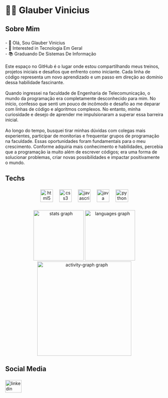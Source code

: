 # 👨‍💻 Glauber Vinicius
<h2 align="left">Sobre Mim</h2>

###

<p align="left">- 👋 Olá, Sou Glauber Vinicius<br>- 👀 Interested in Tecnologia Em Geral<br>- 📚 Graduando De Sistemas De Informação<br><br>Este espaço no GitHub é o lugar onde estou compartilhando meus treinos, projetos iniciais e desafios que enfrento como iniciante. Cada linha de código representa um novo aprendizado e um passo em direção ao domínio dessa habilidade fascinante.<br><br>Quando ingressei na faculdade de Engenharia de Telecomunicação, o mundo da programação era completamente desconhecido para mim. No início, confesso que senti um pouco de incômodo e desafio ao me deparar com linhas de código e algoritmos complexos. No entanto, minha curiosidade e desejo de aprender me impulsionaram a superar essa barreira inicial.<br><br>Ao longo do tempo, busquei tirar minhas dúvidas com colegas mais experientes, participar de monitorias e frequentar grupos de programação na faculdade. Essas oportunidades foram fundamentais para o meu crescimento. Conforme adquiria mais conhecimento e habilidades, percebia que a programação ia muito além de escrever códigos; era uma forma de solucionar problemas, criar novas possibilidades e impactar positivamente o mundo.</p>

###

<h2 align="left">Techs</h2>

###

<div align="center">
  <img src="https://skillicons.dev/icons?i=html" height="40" alt="html5 logo"  />
  <img width="12" />
  <img src="https://skillicons.dev/icons?i=css" height="40" alt="css3 logo"  />
  <img width="12" />
  <img src="https://skillicons.dev/icons?i=js" height="40" alt="javascript logo"  />
  <img width="12" />
  <img src="https://skillicons.dev/icons?i=java" height="40" alt="java logo"  />
  <img width="12" />
  <img src="https://skillicons.dev/icons?i=py" height="40" alt="python logo"  />
</div>

###

<div align="center">
  <img src="https://github-readme-stats.vercel.app/api?username=GlauberViniciusCB&hide_title=false&hide_rank=false&show_icons=true&include_all_commits=true&count_private=true&disable_animations=false&theme=merko&locale=pt-br&hide_border=false&order=1" height="160" alt="stats graph"  />
  <img src="https://github-readme-stats.vercel.app/api/top-langs?username=GlauberViniciusCB&locale=pt-br&hide_title=false&layout=compact&card_width=320&langs_count=5&theme=merko&hide_border=false&order=2" height="160" alt="languages graph"  />
  <img src="https://github-readme-activity-graph.vercel.app/graph?username=GlauberViniciusCB&radius=16&theme=merko&area=true&order=5" height="300" alt="activity-graph graph"  />
</div>

###

<h2 align="left">Social Media</h2>

###

<div align="left">
  <a href="https://www.linkedin.com/in/glauber-viniciuscb/" target="_blank">
    <img src="https://raw.githubusercontent.com/maurodesouza/profile-readme-generator/master/src/assets/icons/social/linkedin/default.svg" width="52" height="40" alt="linkedin logo"  />
  </a>
</div>

###
